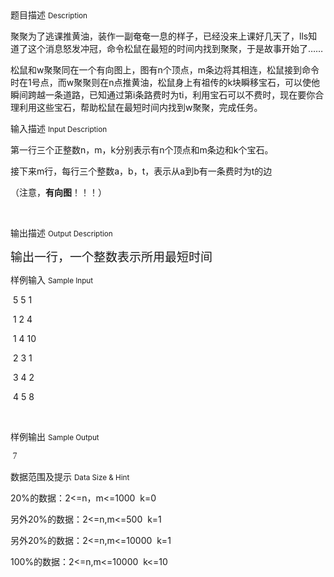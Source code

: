<div class="panel panel-default">
<div class="area-title">
<span>
题目描述
<small>Description</small>
</span></div>
<div class="panel-body">

<p>聚聚为了逃课推黄油，装作一副奄奄一息的样子，已经没来上课好几天了，lls知道了这个消息怒发冲冠，命令松鼠在最短的时间内找到聚聚，于是故事开始了……<br></p><p>松鼠和w聚聚同在一个有向图上，图有n个顶点，m条边将其相连，松鼠接到命令时在1号点，而w聚聚则在n点推黄油，松鼠身上有祖传的k块瞬移宝石，可以使他瞬间跨越一条道路，已知通过第i条路费时为ti，利用宝石可以不费时，现在要你合理利用这些宝石，帮助松鼠在最短时间内找到w聚聚，完成任务。</p>

</div>
</div>

<div class="panel panel-default">
<div class="area-title">
<span>
输入描述
<small>Input Description</small>
</span></div>
<div class="panel-body">
<p>第一行三个正整数n，m，k分别表示有n个顶点和m条边和k个宝石。</p><p>接下来m行，每行三个整数a，b，t，表示从a到b有一条费时为t的边</p><p>（注意，<strong>有向图</strong>！！！）</p><p><br></p>

</div>
</div>
<div  class="panel panel-default">
<div class="area-title">
<span>
输出描述
<small>Output Description</small>
</span></div>
<div class="panel-body">

<p><span style="font-family:宋体"><span style="font-size: 19px;">输出一行，一个整数表示所用最短时间</span></span></p>

</div>
</div>


<div class="panel panel-default">
<div class="area-title">
<span>
样例输入
<small>Sample Input</small>
</span></div>
<div class="panel-body">
<p><span style=""> 5 5 1</span></p><p><span style=""> 1 2 4</span></p><p><span style=""> 1 4 10</span></p><p><span style=""> 2 3 1</span></p><p><span style=""> 3 4 2</span></p><p><span style=""> 4 5 8</span></p><p><br></p>

</div>
</div>

<div class="panel panel-default">
<div class="area-title">
<span>
样例输出
<small>Sample Output</small>
</span></div>
<div class="panel-body">
<p><span style="font-family: 'Times New Roman','serif';"> 7</span></p>

</div>
</div>

<div class="panel panel-default">
<div class="area-title">
<span>
数据范围及提示
<small>Data Size & Hint</small>
</span></div>
<div class="panel-body">
<p><span style="">20%</span><span style="">的数据：</span><span style="">2&lt;=n</span><span style="">，</span><span style="">m&lt;=1000  k=0</span></p><p><span style="">另外</span><span style="">20%</span><span style="">的数据：</span><span style="">2&lt;=n,m&lt;=500  k=1</span></p><p><span style="">另外</span><span style="">20%</span><span style="">的数据：</span><span style="">2&lt;=n,m&lt;=10000  k=1</span></p><p><span style="">100%</span><span style="">的数据：</span><span style="">2&lt;=n,m&lt;=10000  k&lt;=10</span></p><p><br></p>
</div>
</div>